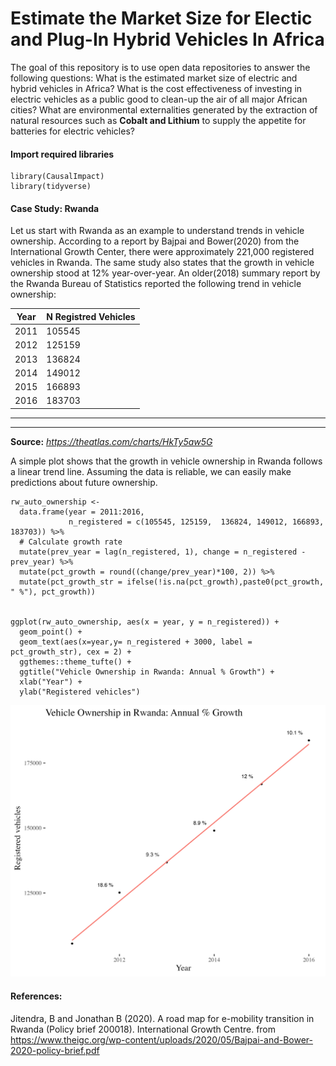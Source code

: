 # Estimate the Market Size for Electic and Plug-In Hybrid Vehicles In Africa
The goal of this repository is to use open data repositories to answer the following questions: What is the estimated market size of electric and hybrid vehicles in Africa? What is the cost effectiveness of investing in electric vehicles as a public good to clean-up the air of all major African cities? What are environmental externalities generated by the extraction of natural resources such as **Cobalt and Lithium** to supply the appetite for batteries for electric vehicles?

#### Import required libraries
```
library(CausalImpact)
library(tidyverse)
```


#### Case Study: Rwanda

Let us start with Rwanda as an example to understand trends in vehicle ownership. According to a report by Bajpai and Bower(2020) from the International Growth Center, there were approximately 221,000 registered vehicles in Rwanda. The same study also states that the growth in vehicle ownership stood at 12% year-over-year. An older(2018) summary report by the Rwanda Bureau of Statistics reported the following trend in vehicle ownership: 

|Year    | N Registred Vehicles 
|---     |--------------------|
|2011    |105545              |
|2012    |125159              |
|2013    |136824              |
|2014    |149012              |
|2015    |166893              |
|2016    |183703              |
-------------------------------
-------------------------------
**Source:** *https://theatlas.com/charts/HkTy5aw5G*

A simple plot shows that the growth in vehicle ownership in Rwanda follows a linear trend line. Assuming the data is reliable, we can easily make predictions about future ownership. 

```
rw_auto_ownership <- 
  data.frame(year = 2011:2016, 
             n_registered = c(105545, 125159,  136824, 149012, 166893, 183703)) %>% 
  # Calculate growth rate
  mutate(prev_year = lag(n_registered, 1), change = n_registered - prev_year) %>% 
  mutate(pct_growth = round((change/prev_year)*100, 2)) %>% 
  mutate(pct_growth_str = ifelse(!is.na(pct_growth),paste0(pct_growth, " %"), pct_growth))


ggplot(rw_auto_ownership, aes(x = year, y = n_registered)) + 
  geom_point() + 
  geom_text(aes(x=year,y= n_registered + 3000, label = pct_growth_str), cex = 2) +
  ggthemes::theme_tufte() + 
  ggtitle("Vehicle Ownership in Rwanda: Annual % Growth") + 
  xlab("Year") +
  ylab("Registered vehicles")
```

![](plots/Rwandaauto_ownership_plt.png)

#### References: 

Jitendra, B and Jonathan B (2020). A road map for e-mobility transition in Rwanda
  (Policy brief 200018). International Growth Centre. from
  https://www.theigc.org/wp-content/uploads/2020/05/Bajpai-and-Bower-2020-policy-brief.pdf 
  




